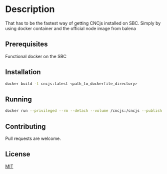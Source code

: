 # Description

That has to be the fastest way of getting CNCjs installed on SBC.
Simply by using docker container and the official node image from balena

## Prerequisites
Functional docker on the SBC

## Installation

``` bash
docker build -t cncjs:latest <path_to_dockerfile_directory>
```

## Running

```bash
docker run --privileged --rm --detach --volume /cncjs:/cncjs --publish 80:8000 cncjs:latest
```

## Contributing

Pull requests are welcome.

## License

[MIT](https://choosealicense.com/licenses/mit/)
